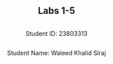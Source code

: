 <div style="display: flex; flex-direction: column; justify-content: center; align-items: center; height: 100vh;">

  <h2>Labs 1-5</h2>
  
  <p>Student ID: 23803313</p>
  <p>Student Name: Waleed Khalid Siraj</p>

</div>

# Lab 1

## AWS Account and Log in

### [1] Log into an IAM user account created for you on AWS

First, I went to [AWS Console](https://489389878001.signin.aws.amazon.com/console) and logged in with my student email as username and the password provided.

### [2] Search and open Identity Access Management

1. Clicked on my profile on the top right.
2. Went to **Security Credentials**.
3. Scrolled down to find the **Access Keys** section and clicked on **Create access key**.
4. Selected **CLI**.
   ![Screenshot 2024-08-02 203545](https://github.com/user-attachments/assets/a67ed185-d7b2-4970-997a-699c7127e113)

6. Set the description tag.
7. Clicked on **Create access key**.
   - A confirmation screen popped up confirming that the access key is created.
     ![Screenshot 2024-08-02 203925](https://github.com/user-attachments/assets/765ca5d6-ddd1-416c-9348-e79a4750eeab)

8. Made a note of the ID and password or downloaded the CSV file containing the ID and password.

## Set up recent Linux OSes

1. **Download and install VMware for Windows.**
2. **Download Kali Linux for VMware and extract the 7z file.**
3. **Open VMware:**
   - Click on **File** on the top right and select **Open**.
   - Find the VMX file for Kali Linux in the extracted directory.
     ![Screenshot 2024-08-02 204513](https://github.com/user-attachments/assets/3fb96208-005a-461f-8940-8272ac592ff0)

4. **Edit Virtual Machine Settings:**
   - Set memory to 8GB, 4 processor cores, 30GB hard disk, and NAT network.
5. **Power on the virtual machine.**
6. **Log into Kali Linux with the default ID and password.**

## Install Linux Packages

### [1] Install Python 3.8.x

1. Open terminal and update packages:
   - "sudo apt update"
     - **`sudo`**: Executes the command as a superuser.
     - **`apt`**: Advanced Package Tool, used for handling package management in Debian-based distributions.
     - **`update`**: Fetches the package lists from the repositories and updates them to get information on the newest versions of packages and their dependencies.
   - "sudo apt -y upgrade"
     - **`-y`**: Assumes "yes" as the answer to all prompts and runs non-interactively.
    ![image](https://github.com/user-attachments/assets/d27e790a-a68e-4c5e-9dfb-e74cbc5b3165)

2. Check Python version and install pip:
   - "python3.8 --version"
     - **`python3.8`**: Specifies the Python 3.8 version.
     - **`--version`**: Displays the version of the installed Python.
   - "sudo apt install python3-pip"
     - **`install`**: Installs the specified package.
     - **`python3-pip`**: Pip is the package installer for Python.
       ![Screenshot 2024-08-02 215157](https://github.com/user-attachments/assets/bc9ac7be-8b8f-46d1-ad1b-c75edbce2f6a)


### [2] Install awscli

1. Install AWS CLI:
   - "sudo apt install awscli"
     - **`awscli`**: AWS Command Line Interface, a unified tool to manage AWS services.
2. Upgrade AWS CLI:
   - "pip3 install awscli --upgrade"
     - **`pip3`**: Pip for Python 3, used to install Python packages.
     - **`install`**: Installs the specified package.
     - **`awscli`**: AWS Command Line Interface package.
     - **`--upgrade`**: Upgrades the package to the latest version.
       ![image](https://github.com/user-attachments/assets/2a36e5ba-13ec-4b83-a50d-ad4a38bf6058)


### [3] Configure AWS

1. Configure AWS CLI:
   - "aws configure"
     - **`configure`**: Starts the AWS configuration process.
   - Enter Access Key ID: "AKIAXD4PI5LY6VWGSI4M"
   - Enter Secret Access Key.
   - Default region name: "ap-northeast-3" (as per student ID range).
   - Default output format: "json".
     ![image](https://github.com/user-attachments/assets/2fac505e-644f-49f8-ae4f-e6616dc18837)


### [4] Install boto3

1. Install boto3:
   - "pip3 install boto3"
     - **`boto3`**: The Amazon Web Services (AWS) SDK for Python, which allows Python developers to write software that makes use of Amazon services like S3 and EC2.

## Test the Installed Environment

### [1] Test the AWS environment

1. Test the AWS environment by listing regions:
   - "aws ec2 describe-regions --output table"
     - **`aws ec2`**: Command to interact with the EC2 service.
     - **`describe-regions`**: Describes the regions that are available to you.
     - **`--output table`**: Specifies that the output should be formatted as a table.
   - The output is a table.
     ![image](https://github.com/user-attachments/assets/5871561f-d577-4389-942c-025cc694079e)


### [2] Test the Python environment

1. Test if Python works by extracting the same table in JSON format:
   - "import boto3"
     - **`import boto3`**: Imports the boto3 library.
   - "ec2 = boto3.client('ec2')"
     - **`boto3.client('ec2')`**: Creates a low-level client representing Amazon EC2.
   - "response = ec2.describe_regions()"
     - **`ec2.describe_regions()`**: Calls the describe_regions method to get a list of regions.
   - "print(response)"
     - **`print(response)`**: Prints the response.
       ![image](https://github.com/user-attachments/assets/9c8fa783-89fe-4e3e-a721-8f2cf731033a)


### [3] Write a Python script

1. **Create a folder on the Desktop named `cloud-lab`.**
2. **Create an empty file and name it `lab1.py`.**
3. **Open the file and add the following Python script, then save:**
      - ![image](https://github.com/user-attachments/assets/be11cd02-2b57-4e64-8f82-b2b65c9a1e4f)

     - **`import boto3`**: Imports the boto3 library.
     - **`import pandas as pd`**: Imports the pandas library and aliases it as pd.
     - **`from tabulate import tabulate`**: Imports the tabulate function from the tabulate module.
     - **`boto3.client('ec2')`**: Creates a low-level client representing Amazon EC2.
     - **`response = ec2.describe_regions()`**: Calls the describe_regions method to get a list of regions.
     - **`regions = response['Regions']`**: Extracts the 'Regions' data from the response.
     - **`pd.DataFrame(regions, columns=['Endpoint', 'RegionName'])`**: Converts the data into a pandas DataFrame.
     - **`print(tabulate(df, headers='keys', tablefmt='psql'))`**: Prints the DataFrame in a table format using tabulate.
4. **Navigate to the folder using the terminal:**
   - "cd /home/kali/Desktop/cloud-lab/"
     - **`cd`**: Change directory command.
     - **`/home/kali/Desktop/cloud-lab/`**: Path to the cloud-lab folder.
5. **Make the file executable:**
   - "chmod +x lab1.py"
     - **`chmod +x`**: Changes the file mode to make it executable.
     - **`lab1.py`**: The file to be made executable.
6. **Execute the Python script:**
   - "python3 lab1.py"
     - **`python3`**: Specifies the Python 3 interpreter.
     - **`lab1.py`**: The Python script to be executed.
    ![image](https://github.com/user-attachments/assets/d14a0ce4-bb70-4c8e-bba7-68a0ca759304)


<div style="page-break-after: always;"></div>

# Lab 2

## Create an EC2 instance using awscli
### [1] Create a security group

```
aws ec2 create-security-group --group-name 23803313-sg --description "security group for development environment"
```

This will use the default VPC (if you want to specify a VPC, use --vpc-id vpc-xxxxxxxx). Take a note of the security group id that is created. 

### [2] Authorise inbound traffic for ssh

```
aws ec2 authorize-security-group-ingress --group-name 23803313-sg --protocol tcp --port 22 --cidr 0.0.0.0/0
```

### [3] Create a key pair

```
aws ec2 create-key-pair --key-name 23803313-key --query 'KeyMaterial' --output text > 23803313-key.pem
```

To use this key on Linux, copy the file to a directory ~/.ssh and change the permissions to:

```
chmod 400 23803313-key.pem
```

![image](https://github.com/user-attachments/assets/f6a91887-c276-465f-a00c-b4757f686976)

### [4] Create the instance 

| Student Number | Region | Region Name | ami id |
| --- | --- | --- | --- |
| 20666666 – 22980000 | US East (N. Virginia) |	us-east-1 |	ami-0a0e5d9c7acc336f1 |
| 22984000 – 23370000 | Asia Pacific (Tokyo)	| ap-northeast-1	| ami-0162fe8bfebb6ea16 |
| 23400000 – 23798000 | Asia Pacific (Seoul)	| ap-northeast-2	| ami-056a29f2eddc40520 |
| 23799000 – 23863700 | Asia Pacific (Osaka)	| ap-northeast-3	| ami-0a70c5266db4a6202 |
| 23864000 – 23902200 | Asia Pacific (Mumbai)	| ap-south-1	| ami-0c2af51e265bd5e0e |
| 23904000 – 23946000 | Asia Pacific (Singapore)	| ap-southeast-1	| ami-0497a974f8d5dcef8 |
| 23946100 – 24024000 | Asia Pacific (Sydney)	| ap-southeast-2	| ami-0375ab65ee943a2a6 |
| 24025000 – 24071000 | Canada (Central)	| ca-central-1	| ami-048ddca51ab3229ab |
| 24071100 – 24141000 | Europe (Frankfurt)	| eu-central-1	| ami-07652eda1fbad7432 |
| 24143000 – 24700000 | Europe (Stockholm)	| eu-north-1	| ami-07a0715df72e58928 |


Based on your region code, find the corresponding ami id in the table above and fill it in the command below:

```
 aws ec2 run-instances --image-id ami-0a70c5266db4a6202 --security-group-ids 23803313-sg --count 1 --instance-type t2.micro --key-name 23803313-key --query 'Instances[0].InstanceId'

 ```

If you are allocated to Europe (Stockholm), eu-north-1, please use `t3.micro` to replace `t2.micro` in the command above.

### [5] Add a tag to your Instance

 ```
  aws ec2 create-tags --resources i-0b3193d1eefc9086f --tags Key=Name,Value=23803313-vm1
 ```
**NOTE**: If you need to create a single instance, follow the naming format of `<student number>-vm` (e.g., 24242424-vm). If you need to create multiple ones, follow the naming format of `<student number>-vm1` and `<student number>-vm2` (e.g., 24242424-vm1, 24242424-vm2).

### [6] Get the public IP address

```
aws ec2 describe-instances --instance-ids i-0b3193d1eefc9086f --query 'Reservations[0].Instances[0].PublicIpAddress'
```

### [7] Connect to the instance via ssh
```
ssh -i 23803313-key.pem ubuntu@13.208.193.75"
```
![image](https://github.com/user-attachments/assets/78313900-62ae-4a51-8f67-db49ef95f508)


### [8] List the created instance using the AWS console

![image](https://github.com/user-attachments/assets/614b9593-1e17-4fa6-8d58-cfab1b030a10)

## Create an EC2 instance with Python Boto3

Use a Python script to implement the steps above (steps 1-6 and 8 are required, step 7 is optional). Refer to [page](https://boto3.amazonaws.com/v1/documentation/api/latest/reference/services/ec2.html) for details.

import boto3
import os
import subprocess
import time

# Initialize the EC2 client
ec2 = boto3.client('ec2')

# Step 1: Create a security group
security_group = ec2.create_security_group(
    Description='security group for development environment',
    GroupName='23803313-sg-boto3',
)
print(f"Security Group Created: {security_group['GroupId']}")

# Step 2: Authorize inbound traffic for SSH
ec2.authorize_security_group_ingress(
    GroupName='23803313-sg-boto3',
    IpPermissions=[
        {
            'IpProtocol': 'tcp',
            'FromPort': 22,
            'ToPort': 22,
            'IpRanges': [{'CidrIp': '0.0.0.0/0'}]
        }
    ]
)
print(f"Inbound SSH traffic authorized for {security_group['GroupId']}")

# Step 3: Create a key pair
key_pair_name = '23803313-boto3-key'
key_pair = ec2.create_key_pair(KeyName=key_pair_name)
key_file_path = f'{key_pair_name}.pem'
with open(key_file_path, 'w') as file:
    file.write(key_pair['KeyMaterial'])

# Change the file permission to chmod 400
os.chmod(key_file_path, 0o400)
print(f'Key pair created, saved to {key_file_path}, and permissions set to 400')

# Step 4: Create the instance
instance = ec2.run_instances(
    ImageId="ami-0a70c5266db4a6202",
    SecurityGroupIds=[security_group['GroupId']],  # Use a list here
    InstanceType='t2.micro',
    KeyName=key_pair_name,
    MinCount=1,
    MaxCount=1
)

instance_id = instance['Instances'][0]['InstanceId']
print(f'EC2 Instance Created: {instance_id}')

# Step 5: Add a tag to your instance
ec2.create_tags(
    Resources=[instance_id],
    Tags=[{'Key': 'Name', 'Value': '23803313-vm2'}]
)
print(f'Tag added to instance {instance_id}')

# Step 6: Get the public IP address
response = ec2.describe_instances(InstanceIds=[instance_id])
public_ip = response['Reservations'][0]['Instances'][0]['PublicIpAddress']
print(f'Public IP Address of the instance: {public_ip}')

print('Waiting for the instance to initialize...')
time.sleep(240)

# Step 7: Connect to the instance via SSH
ssh_command = f"ssh -i {key_file_path} ubuntu@{public_ip}"
print(f'Connecting to the instance via SSH: {ssh_command}')
try:
    subprocess.run(ssh_command, shell=True, check=True)
except subprocess.CalledProcessError as e:
    print(f"Failed to connect to the instance: {e}")


**NOTE**: If you are allocated to Europe (Stockholm), eu-north-1, the type of the instance in your script should be `t3.micro` rather than `t2.micro`. When you are done, log into the EC2 console and terminate the instances you created.
![image](https://github.com/user-attachments/assets/f47d9752-8f9d-4dc3-8d15-3c4b7c0bc7fc)
![image](https://github.com/user-attachments/assets/b6b1f45e-d1bf-4675-913d-f1c423c117db)

## Use Docker inside a Linux OS

### [1] Install Docker
```
sudo apt install docker.io -y
```
![image](https://github.com/user-attachments/assets/e0813438-36c5-40ab-bc77-8e4c7dcba9d0)


### [2] Start Docker
```
sudo systemctl start docker
```

### [3] Enable Docker
```
sudo systemctl enable docker
```

### [4] Check the version

```
docker --version
```
![image](https://github.com/user-attachments/assets/93a5c2f0-a8aa-468a-b638-b7f874f4a53f)

### [5] Build and run an httpd container

Create a directory called html

Edit a file index.html inside the html directory and add the following content

```
  <html>
    <head> </head>
    <body>
      <p>Hello World!</p>
    </body>
  </html>
```

Create a file called Dockerfile outside the html directory with the following content:

```
FROM httpd:2.4
COPY ./html/ /usr/local/apache2/htdocs/
```

Build a docker image

```
docker build -t my-apache2 .
```

If you run into permission errors, you may need add your user to the docker group:

```
sudo usermod -a -G docker <username>
```

Be sure to log out and log back in for this change to take effect.

Run the image

```
docker run -p 80:80 -dit --name my-app my-apache2
```
![image](https://github.com/user-attachments/assets/47f797bc-af2b-41ae-bae0-539f87aef712)

Open a browser and access address: http://localhost or http://127.0.0.1. 

Confirm you get "Hello World!"
![image](https://github.com/user-attachments/assets/8549d00a-5cb6-4ff4-a51c-4b4114f3902e)

### [6] Other docker commands

To check what is running

```
docker ps -a
```
To stop and remove the container

```
docker stop my-app
docker rm my-app
```
![image](https://github.com/user-attachments/assets/a9d48537-6705-465b-8cbe-f3f54ea79a98)


<div style="page-break-after: always;"></div>

# Lab 3

<div style="page-break-after: always;"></div>

# Lab 4

<div style="page-break-after: always;"></div>

# Lab 5

